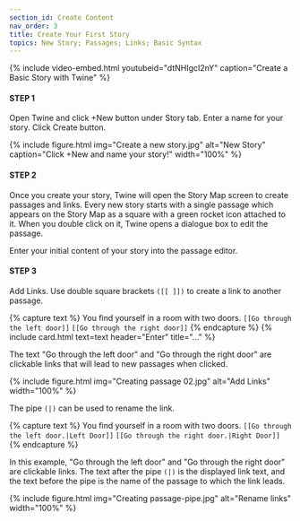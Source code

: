 ```yaml
---
section_id: Create Content
nav_order: 3
title: Create Your First Story
topics: New Story; Passages; Links; Basic Syntax
---
```


{% include video-embed.html youtubeid="dtNHIgcI2nY" caption="Create a Basic Story with Twine" %}

#### STEP 1
Open Twine and click +New button under Story tab. Enter a name for your story. Click Create button.

{% include figure.html img="Create a new story.jpg" alt="New Story" caption="Click +New and name your story!" width="100%" %}

#### STEP 2
Once you create your story, Twine will open the Story Map screen to create passages and links. Every new story starts with a single passage which appears on the Story Map as a square with a green rocket icon attached to it. When you double click on it, Twine opens a dialogue box to edit the passage.

Enter your initial content of your story into the passage editor. 

#### STEP 3
Add Links. Use double square brackets `([[ ]])` to create a link to another passage. 

{% capture text %}
You find yourself in a room with two doors.
`[[Go through the left door]]`
`[[Go through the right door]]`
{% endcapture %}
{% include card.html text=text header="Enter" title="..." %}

The text "Go through the left door" and "Go through the right door" are clickable links that will lead to new passages when clicked. 

{% include figure.html img="Creating passage 02.jpg" alt="Add Links" width="100%" %}

The pipe `(|)` can be used to rename the link.

{% capture text %} 
You find yourself in a room with two doors.
`[[Go through the left door.|Left Door]]`
`[[Go through the right door.|Right Door]]`
{% endcapture %}

In this example, "Go through the left door" and "Go through the right door" are clickable links. The text after the pipe `(|)` is the displayed link text, and the text before the pipe is the name of the passage to which the link leads.

{% include figure.html img="Creating passage-pipe.jpg" alt="Rename links" width="100%" %}
